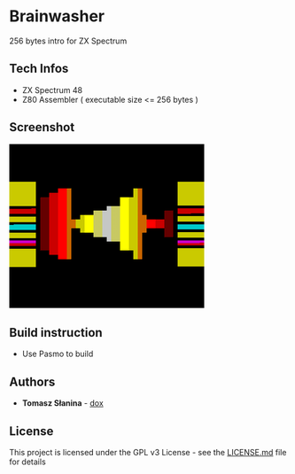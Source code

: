 # Brainwasher
256 bytes intro for ZX Spectrum
## Tech Infos
* ZX Spectrum 48
* Z80 Assembler ( executable size <= 256 bytes )
## Screenshot
![Screenshot](screen.png)
## Build instruction
* Use Pasmo to build

## Authors
* **Tomasz Słanina** - [dox](https://github.com/tslanina)
## License
This project is licensed under the GPL v3 License - see the [LICENSE.md](LICENSE) file for details
